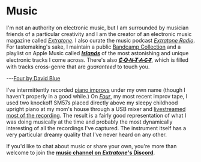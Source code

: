 # Music

I'm not an authority on electronic music, but I am surrounded by musician friends of a particular creativity and I am the creator of an electronic music magazine called [_Extratone_](https://extratone.com). I also curate the music podcast [_Extratone Radio_](http://extratone.com/radio). For tastemaking's sake, I maintain a public [Bandcamp Collection](https://bandcamp.com/davidblue) and a playlist on Apple Music called [_**Islands**_](https://music.apple.com/us/playlist/islands/pl.u-oZyljWRspbBNgA) of the most astonishing and unique electronic tracks I come across. There's also [_**C̸ ̵O̷ ̴N̵ ̶T̸ ̵A̵ ̴C̶ ̵T̴**_](https://soundcloud.com/chordoslut/sets/c-o-n-t-a-c-t), which is filled with tracks cross-genre that are _guaranteed_ to touch you.

 ---[Four by David Blue](http://davidblue.bandcamp.com/album/four)

I've intermittently recorded [piano improvs](https://davidblue.bandcamp.com/) under my own name \(though I haven't properly in a good while.\) On [_Four_](https://davidblue.bandcamp.com/album/four), my most recent improv tape, I used two knockoff SM57s placed directly above my sleepy childhood upright piano at my mom's house through a USB mixer and [livestreamed most of the recording](https://youtu.be/p3KoQ6n0xKo). The result is a fairly good representation of what I was doing musically at the time and probably the most dynamically interesting of all the recordings I've captured. The instrument itself has a very particular dreamy quality that I've never heard on any other.

If you'd like to chat about music or share your own, you're more than welcome to join the [**music channel on** _**Extratone**_**'s Discord**](https://discord.gg/vvC4AJb).

